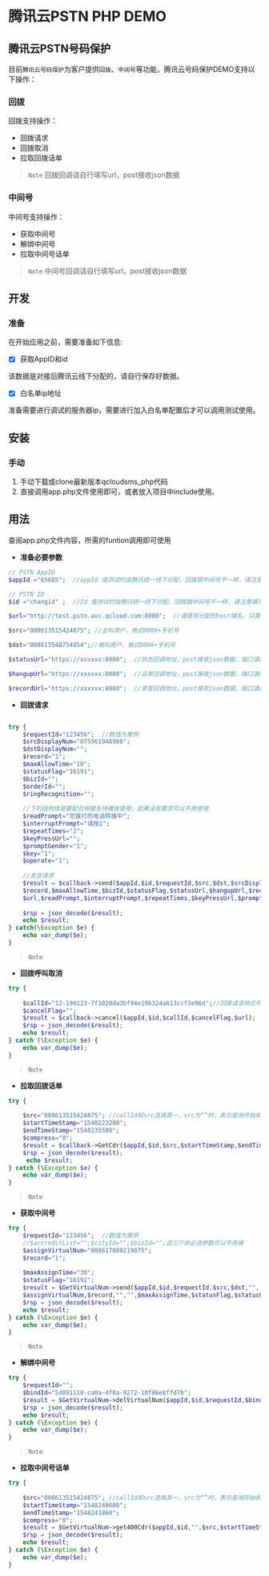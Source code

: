 腾讯云PSTN PHP DEMO
===

## 腾讯云PSTN号码保护

目前`腾讯云号码保护`为客户提供`回拨`、`中间号`等功能，腾讯云号码保护DEMO支持以下操作：

### 回拨

回拨支持操作：

- 回拨请求
- 回拨取消
- 拉取回拨话单


> `Note` 回拨回调请自行填写url，post接收json数据

### 中间号

中间号支持操作：

- 获取中间号
- 解绑中间号
- 拉取中间号话单


> `Note` 中间号回调请自行填写url，post接收json数据



## 开发

### 准备

在开始应用之前，需要准备如下信息:

- [x] 获取AppID和id

该数据是对接后腾讯云线下分配的，请自行保存好数据。

- [x] 白名单ip地址

准备需要进行调试的服务器ip，需要进行加入白名单配置后才可以调用测试使用。


## 安装



### 手动

1. 手动下载或clone最新版本qcloudsms_php代码
2. 直接调用app.php文件使用即可，或者放入项目中include使用。

## 用法

查阅app.php文件内容，所需的funtion调用即可使用

- **准备必要参数**

```php
// PSTN AppID
$appId ="65685";  //appId 值测试时由腾讯统一线下分配，回拨跟中间号不一样，请注意填写

// PSTN ID
$id ="changid" ;  //Id 值测试时由腾讯统一线下分配，回拨跟中间号不一样，请注意填写

$url="http://test.pstn.avc.qcloud.com:8080";  //请填写分配的host域名，只需要填写http://host这部分

$src="008613515424875"; //主叫用户，格式0086+手机号

$dst="008613548754854";//被叫用户，格式0086+手机号

$statusUrl="https://xxxxxx:8080";  //状态回调地址，post接收json数据，端口请配置80或者8080

$hangupUrl="https://xxxxxx:8080";  //话单回调地址，post接收json数据，端口请配置80或者8080

$recordUrl="https://xxxxxx:8080";  //录音回调地址，post接收json数据，端口请配置80或者8080


```

- **回拨请求**

```php

try {   
	$requestId="123456";  //数值为案例
	$srcDisplayNum="075561948986";
	$dstDisplayNum="";
	$record="1";
	$maxAllowTime="10";
	$statusFlag="16191";
	$bizId="";
	$orderId="";
	$ringRecognition="";
	
	//下列结构体是要配合按键支持播放使用，如果没有需求可以不用使用
	$readPrompt="您拨打的电话转接中";
	$interruptPrompt="请按1";
	$repeatTimes="2";
	$keyPressUrl="";
	$promptGender="1";
	$key="1";
	$operate="1";
	
	//发送请求
    $result = $callback->send($appId,$id,$requestId,$src,$dst,$srcDisplayNum,$dstDisplayNum,
	$record,$maxAllowTime,$bizId,$statusFlag,$statusUrl,$hangupUrl,$recordUrl,$orderId,$ringRecognition,
	$url,$readPrompt,$interruptPrompt,$repeatTimes,$keyPressUrl,$promptGender,$key,$operate);
	
    $rsp = json_decode($result);
    echo $result;
} catch(\Exception $e) {
    echo var_dump($e);
}
```

> `Note` 


- **回拨呼叫取消**

```php
try {
  
	$callId="12-190123-7f1020da3bf94e19b324a613ccf3e96d";//回拨请求响应中返回的 callId
	$cancelFlag="";
    $result = $callback->cancel($appId,$id,$callId,$cancelFlag,$url);
    $rsp = json_decode($result);
    echo $result;
} catch (\Exception $e) {
    echo var_dump($e);
}
```

> `Note` 

- **拉取回拨话单**

```php
try {
	
	$src="008613515424875"; //callId和src选填其一，src为“”时，表示查询开始和结束时间内的所有通话。
	$startTimeStamp="1548223200";
	$endTimeStamp="1548235500";
	$compress="0";
    $result = $callback->GetCdr($appId,$id,$src,$startTimeStamp,$endTimeStamp,$compress,$url);
    $rsp = json_decode($result);
	 echo $result;
} catch (\Exception $e) {
    echo var_dump($e);
}
```

> `Note` 

- **获取中间号**

```php
try {
	$requestId="123456";  //数值为案例
	//$accreditList="";$cityId="";$bizId="";这三个非必选参数可以不用填
	$assignVirtualNum="008617080219075";
	$record="1";
	
	$maxAssignTime="30";
	$statusFlag="16191";
	$result = $GetVirtualNum->send($appId,$id,$requestId,$src,$dst,"",
	$assignVirtualNum,$record,"","",$maxAssignTime,$statusFlag,$statusUrl,$hangupUrl,$recordUrl,$url);
    $rsp = json_decode($result);
    echo $result;
} catch (\Exception $e) {
    echo var_dump($e);
}
```

> `Note` 

- **解绑中间号**

```php
try {
	$requestId="";
	$bindId="5d891110-ca0a-4f8a-9272-10f86e8ffd7b";
	$result = $GetVirtualNum->delVirtualNum($appId,$id,$requestId,$bindId,"",$url);
    $rsp = json_decode($result);
    echo $result;
} catch (\Exception $e) {
    echo var_dump($e);
}
```

> `Note`

- **拉取中间号话单**

```php
try {
	
	$src="008613515424875"; //callId和src选填其一，src为“”时，表示查询开始和结束时间内的所有通话。
	$startTimeStamp="1548240600";
	$endTimeStamp="1548241860";
	$compress="0";
    $result = $GetVirtualNum->get400Cdr($appId,$id,"",$src,$startTimeStamp,$endTimeStamp,$compress,$url);
    $rsp = json_decode($result);
    echo $result;
} catch (\Exception $e) {
    echo var_dump($e);
}
```

